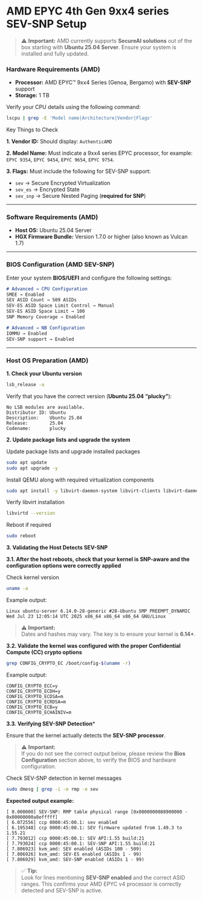 # AMD EPYC 4th Gen 9xx4 series SEV-SNP Setup

> ⚠️ **Important:** AMD currently supports **SecureAI solutions** out of the box starting with **Ubuntu 25.04 Server**. Ensure your system is installed and fully updated.

### Hardware Requirements (AMD)

* **Processor:** AMD EPYC™ 9xx4 Series (Genoa, Bergamo) with **SEV-SNP** support
* **Storage:** 1 TB

Verify your CPU details using the following command:

```bash
lscpu | grep -E 'Model name|Architecture|Vendor|Flags'
```
Key Things to Check

**1. Vendor ID:** Should display: `AuthenticAMD`

**2. Model Name:** Must indicate a 9xx4 series EPYC processor, for example: `EPYC 9354`, `EPYC 9454`, `EPYC 9654`, `EPYC 9754`.

**3. Flags:** Must include the following for SEV-SNP support:
  * `sev` → Secure Encrypted Virtualization
  * `sev_es` → Encrypted State
  * `sev_snp` → Secure Nested Paging (**required for SNP**)

---
### Software Requirements (AMD)
- **Host OS:** Ubuntu 25.04 Server
- **HGX Firmware Bundle:** Version 1.7.0 or higher (also known as Vulcan 1.7)


---

### BIOS Configuration (AMD SEV-SNP)

Enter your system **BIOS/UEFI** and configure the following settings:

```markdown
# Advanced → CPU Configuration
SMEE → Enabled  
SEV ASID Count → 509 ASIDs  
SEV-ES ASID Space Limit Control → Manual  
SEV-ES ASID Space Limit → 100  
SNP Memory Coverage → Enabled  

# Advanced → NB Configuration
IOMMU → Enabled  
SEV-SNP support → Enabled  
```
---

### Host OS Preparation (AMD)

**1. Check your Ubuntu version**

```bash
lsb_release -a
```

Verify that you have the correct version (**Ubuntu 25.04 “plucky”**):

```
No LSB modules are available.
Distributor ID: Ubuntu
Description:    Ubuntu 25.04
Release:        25.04
Codename:       plucky
```

**2. Update package lists and upgrade the system**
<!-- For the host, this will update packages and install QEMU along with required virtualization components. -->

Update package lists and upgrade installed packages
```bash
sudo apt update
sudo apt upgrade -y
```
Install QEMU along with required virtualization components
```bash
sudo apt install -y libvirt-daemon-system libvirt-clients libvirt-daemon
```
Verify libvirt installation
```bash
libvirtd --version
```
Reboot if required
```bash
sudo reboot
```

**3. Validating the Host Detects SEV-SNP**

**3.1. After the host reboots, check that your kernel is **SNP-aware** and the configuration options were correctly applied**

Check kernel version
```bash
uname -a
```
Example output:
```
Linux ubuntu-server 6.14.0-28-generic #28-Ubuntu SMP PREEMPT_DYNAMIC Wed Jul 23 12:05:14 UTC 2025 x86_64 x86_64 x86_64 GNU/Linux
```
> **⚠️ Important:**  
> Dates and hashes may vary. The key is to ensure your kernel is **6.14+**.

**3.2. Validate the kernel was configured with the proper Confidential Compute (CC) crypto options**


```bash
grep CONFIG_CRYPTO_EC /boot/config-$(uname -r)
```
Example output:
```
CONFIG_CRYPTO_ECC=y
CONFIG_CRYPTO_ECDH=y
CONFIG_CRYPTO_ECDSA=m
CONFIG_CRYPTO_ECRDSA=m
CONFIG_CRYPTO_ECB=y
CONFIG_CRYPTO_ECHAINIV=m
```

**3.3. Verifying SEV-SNP Detection***

Ensure that the kernel actually detects the **SEV-SNP processor**.  

> ⚠️ **Important:**  
> If you do not see the correct output below, please review the **Bios Configuration** section above, to verify the BIOS and hardware configuration.

Check SEV-SNP detection in kernel messages
```bash
sudo dmesg | grep -i -e rmp -e sev
```

**Expected output example:**
```
[ 0.000000] SEV-SNP: RMP table physical range [0x0000000088900000 - 0x00000000a8efffff]
[ 6.072556] ccp 0000:45:00.1: sev enabled
[ 6.195348] ccp 0000:45:00.1: SEV firmware updated from 1.49.3 to 1.55.21
[ 7.793012] ccp 0000:45:00.1: SEV API:1.55 build:21
[ 7.793024] ccp 0000:45:00.1: SEV-SNP API:1.55 build:21
[ 7.806923] kvm_amd: SEV enabled (ASIDs 100 - 509)
[ 7.806926] kvm_amd: SEV-ES enabled (ASIDs 1 - 99)
[ 7.806929] kvm_amd: SEV-SNP enabled (ASIDs 1 - 99)
```

> ✅ **Tip:**  
>Look for lines mentioning **SEV-SNP enabled** and the correct ASID ranges. This confirms your AMD EPYC v4 processor is correctly detected and SEV-SNP is active.

